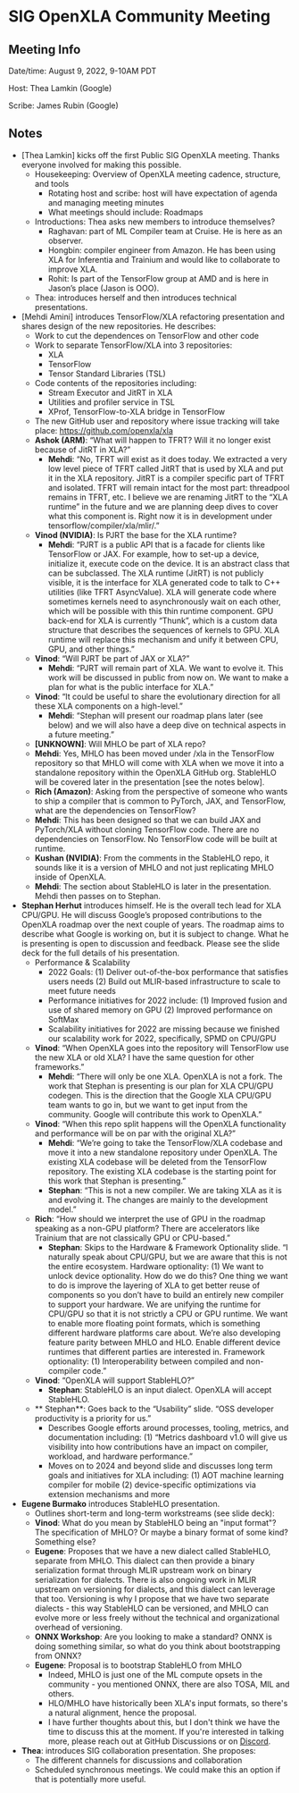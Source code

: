 # SIG OpenXLA Community Meeting
## Meeting Info

Date/time: August 9, 2022, 9-10AM PDT

Host: Thea Lamkin (Google)

Scribe: James Rubin (Google)

## Notes

* [Thea Lamkin] kicks off the first Public SIG OpenXLA meeting. Thanks everyone involved for making this possible. 
  * Housekeeping: Overview of OpenXLA meeting cadence, structure, and tools
    * Rotating host and scribe: host will have expectation of agenda and managing meeting minutes
    * What meetings should include: Roadmaps
  * Introductions: Thea asks new members to introduce themselves?
    * Raghavan: part of ML Compiler team at Cruise. He is here as an observer.
    * Hongbin: compiler engineer from Amazon. He has been using XLA for Inferentia and Trainium and would like to collaborate to improve XLA.
    * Rohit: Is part of the TensorFlow group at AMD and is here in Jason’s place (Jason is OOO).
  * Thea: introduces herself and then introduces technical presentations.
* [Mehdi Amini] introduces TensorFlow/XLA refactoring presentation and shares design of the new repositories. He describes:
  * Work to cut the dependences on TensorFlow and other code
  * Work to separate TensorFlow/XLA into 3 repositories:
    * XLA
    * TensorFlow
    * Tensor Standard Libraries (TSL)
  * Code contents of the repositories including: 
    * Stream Executor and JitRT in XLA
    * Utilities and profiler service in TSL
    * XProf, TensorFlow-to-XLA bridge in TensorFlow
  * The new GitHub user and repository where issue tracking will take place: https://github.com/openxla/xla
  * **Ashok (ARM)**: “What will happen to TFRT? Will it no longer exist because of JitRT in XLA?”
    * **Mehdi**: “No, TFRT will exist as it does today. We extracted a very low level piece of TFRT called JitRT that is used by XLA and put it in the XLA repository. JitRT is a compiler specific part of TFRT and isolated. TFRT will remain intact for the most part: threadpool remains in TFRT, etc. I believe we are renaming JitRT to the “XLA runtime” in the future and we are planning deep dives to cover what this component is. Right now it is in development under tensorflow/compiler/xla/mlir/.”
  * **Vinod (NVIDIA)**: Is PJRT the base for the XLA runtime?
    * **Mehdi**: “PJRT is a public API that is a facade for clients like TensorFlow or JAX. For example, how to set-up a device, initialize it, execute code on the device. It is an abstract class that can be subclassed. The XLA runtime (JitRT) is not publicly visible, it is the interface for XLA generated code to talk to C++ utilities (like TFRT AsyncValue). XLA will generate code where sometimes kernels need to asynchronously wait on each other, which will be possible with this thin runtime component. GPU back-end for XLA is currently “Thunk”, which is a custom data structure that describes the sequences of kernels to GPU. XLA runtime will replace this mechanism and unify it between CPU, GPU, and other things.”
  * **Vinod**: “Will PJRT be part of JAX or XLA?”
    * **Mehdi**: “PJRT will remain part of XLA. We want to evolve it. This work will be discussed in public from now on. We want to make a plan for what is the public interface for XLA.”
  * **Vinod**: “It could be useful to share the evolutionary direction for all these XLA components on a high-level.”
    * **Mehdi**: “Stephan will present our roadmap plans later (see below) and we will also have a deep dive on technical aspects in a future meeting.”
  * **[UNKNOWN]**: Will MHLO be part of XLA repo?
  * **Mehdi**: Yes, MHLO has been moved under /xla in the TensorFlow repository so that MHLO will come with XLA when we move it into a standalone repository within the OpenXLA GitHub org. StableHLO will be covered later in the presentation [see the notes below].
  * **Rich (Amazon)**: Asking from the perspective of someone who wants to ship a compiler that is common to PyTorch, JAX, and TensorFlow, what are the dependencies on TensorFlow?
  * **Mehdi**: This has been designed so that we can build JAX and PyTorch/XLA without cloning TensorFlow code. There are no dependencies on TensorFlow. No TensorFlow code will be built at runtime.
  * **Kushan (NVIDIA)**: From the comments in the StableHLO repo, it sounds like it is a version of MHLO and not just replicating MHLO inside of OpenXLA.
  * **Mehdi**: The section about StableHLO is later in the presentation. Mehdi then passes on to Stephan.
* **Stephan Herhut** introduces himself. He is the overall tech lead for XLA CPU/GPU. He will discuss Google’s proposed contributions to the OpenXLA roadmap over the next couple of years. The roadmap aims to describe what Google is working on, but it is subject to change. What he is presenting is open to discussion and feedback. Please see the slide deck for the full details of his presentation.
  * Performance & Scalability
    * 2022 Goals: (1) Deliver out-of-the-box performance that satisfies users needs (2) Build out MLIR-based infrastructure to scale to meet future needs
    * Performance initiatives for 2022 include: (1) Improved fusion and use of shared memory on GPU (2) Improved performance on SoftMax
    * Scalability initiatives for 2022 are missing because we finished our scalability work for 2022, specifically, SPMD on CPU/GPU
  * **Vinod**: “When OpenXLA goes into the repository will TensorFlow use the new XLA or old XLA? I have the same question for other frameworks.”
    * **Mehdi**: “There will only be one XLA. OpenXLA is not a fork. The work that Stephan is presenting is our plan for XLA CPU/GPU codegen. This is the direction that the Google XLA CPU/GPU team wants to go in, but we want to get input from the community. Google will contribute this work to OpenXLA.”
  * **Vinod**: “When this repo split happens will the OpenXLA functionality and performance will be on par with the original XLA?”
    * **Mehdi**: “We’re going to take the TensorFlow/XLA codebase and move it into a new standalone repository under OpenXLA. The existing XLA codebase will be deleted from the TensorFlow repository. The existing XLA codebase is the starting point for this work that Stephan is presenting.”
    * **Stephan**: “This is not a new compiler. We are taking XLA as it is and evolving it. The changes are mainly to the development model.”
  * **Rich**: “How should we interpret the use of GPU in the roadmap speaking as a non-GPU platform? There are accelerators like Trainium that are not classically GPU or CPU-based.”
    * **Stephan**: Skips to the Hardware & Framework Optionality slide. “I naturally speak about CPU/GPU, but we are aware that this is not the entire ecosystem. Hardware optionality: (1) We want to unlock device optionality. How do we do this? One thing we want to do is improve the layering of XLA to get better reuse of components so you don’t have to build an entirely new compiler to support your hardware. We are unifying the runtime for CPU/GPU so that it is not strictly a CPU or GPU runtime. We want to enable more floating point formats, which is something different hardware platforms care about. We’re also developing feature parity between MHLO and HLO. Enable different device runtimes that different parties are interested in. Framework optionality: (1) Interoperability between compiled and non-compiler code.”
  * **Vinod**: “OpenXLA will support StableHLO?” 
    * **Stephan**: StableHLO is an input dialect. OpenXLA will accept StableHLO.
  * ** Stephan**: Goes back to the “Usability” slide. “OSS developer productivity is a priority for us.” 
    * Describes Google efforts around processes, tooling, metrics, and documentation including: (1) “Metrics dashboard v1.0 will give us visibility into how contributions have an impact on compiler, workload, and hardware performance.”
    * Moves on to 2024 and beyond slide and discusses long term goals and initiatives for XLA including: (1) AOT machine learning compiler for mobile (2) device-specific optimizations via extension mechanisms and more
* **Eugene Burmako** introduces StableHLO presentation.
  * Outlines short-term and long-term workstreams (see slide deck):
  * **Vinod**: What do you mean by StableHLO being an "input format"? The specification of MHLO? Or maybe a binary format of some kind? Something else?
  * **Eugene**: Proposes that we have a new dialect called StableHLO, separate from MHLO. This dialect can then provide a binary serialization format through MLIR upstream work on binary serialization for dialects.  There is also ongoing work in MLIR upstream on versioning for dialects, and this dialect can leverage that too. Versioning is why I propose that we have two separate dialects - this way StableHLO can be versioned, and MHLO can evolve more or less freely without the technical and organizational overhead of versioning.
  * **ONNX Workshop**: Are you looking to make a standard? ONNX is doing something similar, so what do you think about bootstrapping from ONNX?
  * **Eugene**: Proposal is to bootstrap StableHLO from MHLO
    * Indeed, MHLO is just one of the ML compute opsets in the community - you mentioned ONNX, there are also TOSA, MIL and others.
    * HLO/MHLO have historically been XLA's input formats, so there's a natural alignment, hence the proposal.
    * I have further thoughts about this, but I don't think we have the time to discuss this at the moment. If you're interested in talking more, please reach out at GitHub Discussions or on [Discord](https://discord.com/invite/UcUbMR5A).
* **Thea**: introduces SIG collaboration presentation. She proposes:
  * The different channels for discussions and collaboration
  * Scheduled synchronous meetings. We could make this an option if that is potentially more useful.
